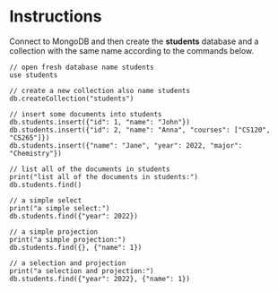 # Instructions

Connect to MongoDB and then create the **students** database and a collection with the same name according to the commands below. 

```
// open fresh database name students
use students

// create a new collection also name students
db.createCollection("students")

// insert some documents into students
db.students.insert({"id": 1, "name": "John"})
db.students.insert({"id": 2, "name": "Anna", "courses": ["CS120", "CS265"]})
db.students.insert({"name": "Jane", "year": 2022, "major": "Chemistry"})

// list all of the documents in students
print("list all of the documents in students:")
db.students.find()

// a simple select
print("a simple select:")
db.students.find({"year": 2022})

// a simple projection
print("a simple projection:")
db.students.find({}, {"name": 1})

// a selection and projection
print("a selection and projection:")
db.students.find({"year": 2022}, {"name": 1})
```